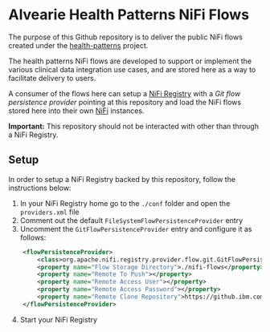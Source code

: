 # Alvearie Health Patterns NiFi Flows
The purpose of this Github repository is to deliver the public NiFi flows created under the [health-patterns](https://github.com/Alvearie/health-patterns) project.

The health patterns NiFi flows are developed to support or implement the various clinical data integration use cases, and are stored here as a way to facilitate delivery to users.

A consumer of the flows here can setup a [NiFi Registry](https://nifi.apache.org/registry.html) with a _Git flow persistence provider_ pointing at this repository and load the NiFi flows stored here into their own [NiFi](https://nifi.apache.org/registry.html) instances.

**Important:** This repository should not be interacted with other than through a NiFi Registry.

## Setup

In order to setup a NiFi Registry backed by this repository, follow the instructions below:

1. In your NiFi Registry home go to the `./conf` folder and open the `providers.xml` file
2. Comment out the default `FileSystemFlowPersistenceProvider` entry
3. Uncomment the `GitFlowPersistenceProvider` entry and configure it as follows:
```xml
    <flowPersistenceProvider>
        <class>org.apache.nifi.registry.provider.flow.git.GitFlowPersistenceProvider</class>
        <property name="Flow Storage Directory">./nifi-flows</property>
        <property name="Remote To Push"></property>
        <property name="Remote Access User"></property>
        <property name="Remote Access Password"></property>
        <property name="Remote Clone Repository">https://github.ibm.com/Alvearie/health-patterns-nifi-flows.git</property>
    </flowPersistenceProvider>
```
4. Start your NiFi Registry
